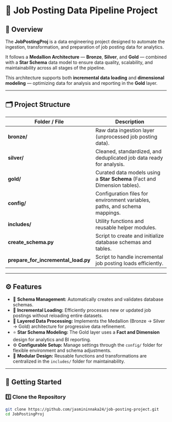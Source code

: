 # 🧠 Job Posting Data Pipeline Project

## 📘 Overview
The **JobPostingProj** is a data engineering project designed to automate the ingestion, transformation, and preparation of job posting data for analytics.  

It follows a **Medallion Architecture** — **Bronze**, **Silver**, and **Gold** — combined with a **Star Schema** data model to ensure data quality, scalability, and maintainability across all stages of the pipeline.

This architecture supports both **incremental data loading** and **dimensional modeling** — optimizing data for analysis and reporting in the **Gold** layer.

---

## 🗂️ Project Structure

| Folder / File | Description |
|----------------|-------------|
| **bronze/** | Raw data ingestion layer (unprocessed job posting data). |
| **silver/** | Cleaned, standardized, and deduplicated job data ready for analysis. |
| **gold/** | Curated data models using a **Star Schema** (Fact and Dimension tables). |
| **config/** | Configuration files for environment variables, paths, and schema mappings. |
| **includes/** | Utility functions and reusable helper modules. |
| **create_schema.py** | Script to create and initialize database schemas and tables. |
| **prepare_for_incremental_load.py** | Script to handle incremental job posting loads efficiently. |

---

## ⚙️ Features

- 🧩 **Schema Management:** Automatically creates and validates database schemas.  
- 🔁 **Incremental Loading:** Efficiently processes new or updated job postings without reloading entire datasets.  
- 🧱 **Layered Data Processing:** Implements the Medallion (Bronze → Silver → Gold) architecture for progressive data refinement.  
- ⭐ **Star Schema Modeling:** The Gold layer uses a **Fact and Dimension** design for analytics and BI reporting.  
- ⚙️ **Configurable Setup:** Manage settings through the `config/` folder for flexible environment and schema adjustments.  
- 🧰 **Modular Design:** Reusable functions and transformations are centralized in the `includes/` folder for maintainability.  

---

## 🚀 Getting Started

### 1️⃣ Clone the Repository
```bash
git clone https://github.com/jasmininnaka24/job-posting-project.git
cd JobPostingProj
